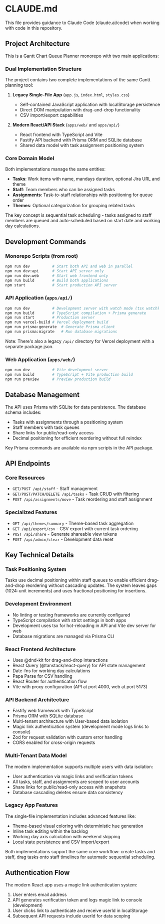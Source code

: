 # CLAUDE.md

This file provides guidance to Claude Code (claude.ai/code) when working with code in this repository.

## Project Architecture

This is a Gantt Chart Queue Planner monorepo with two main applications:

### Dual Implementation Structure

The project contains two complete implementations of the same Gantt planning tool:

1. **Legacy Single-File App** (`app.js`, `index.html`, `styles.css`)
    - Self-contained JavaScript application with localStorage persistence
    - Direct DOM manipulation with drag-and-drop functionality
    - CSV import/export capabilities

2. **Modern React/API Stack** (`apps/web/` and `apps/api/`)
    - React frontend with TypeScript and Vite
    - Fastify API backend with Prisma ORM and SQLite database
    - Shared data model with task assignment positioning system

### Core Domain Model

Both implementations manage the same entities:

- **Tasks**: Work items with name, mandays duration, optional Jira URL and theme
- **Staff**: Team members who can be assigned tasks
- **Assignments**: Task-to-staff relationships with positioning for queue order
- **Themes**: Optional categorization for grouping related tasks

The key concept is sequential task scheduling - tasks assigned to staff members are queued and auto-scheduled based on start date and working day calculations.

## Development Commands

### Monorepo Scripts (from root)

```bash
npm run dev          # Start both API and web in parallel
npm run dev:api      # Start API server only
npm run dev:web      # Start web frontend only
npm run build        # Build both applications
npm start            # Start production API server
```

### API Application (`apps/api/`)

```bash
npm run dev          # Development server with watch mode (tsx watch)
npm run build        # TypeScript compilation + Prisma generate
npm run start        # Production server
npm run vercel-build # Vercel deployment build
npm run prisma:generate  # Generate Prisma client
npm run prisma:migrate   # Run database migrations
```

Note: There's also a legacy `/api/` directory for Vercel deployment with a separate package.json.

### Web Application (`apps/web/`)

```bash
npm run dev          # Vite development server
npm run build        # TypeScript + Vite production build
npm run preview      # Preview production build
```

## Database Management

The API uses Prisma with SQLite for data persistence. The database schema includes:

- Tasks with assignments through a positioning system
- Staff members with task queues
- Share links for public/read-only access
- Decimal positioning for efficient reordering without full reindex

Key Prisma commands are available via npm scripts in the API package.

## API Endpoints

### Core Resources

- `GET/POST /api/staff` - Staff management
- `GET/POST/PATCH/DELETE /api/tasks` - Task CRUD with filtering
- `POST /api/assignments/move` - Task reordering and staff assignment

### Specialized Features

- `GET /api/themes/summary` - Theme-based task aggregation
- `GET /api/export/csv` - CSV export with current task ordering
- `POST /api/share` - Generate shareable view tokens
- `POST /api/admin/clear` - Development data reset

## Key Technical Details

### Task Positioning System

Tasks use decimal positioning within staff queues to enable efficient drag-and-drop reordering without cascading updates. The system leaves gaps (1024-unit increments) and uses fractional positioning for insertions.

### Development Environment

- No linting or testing frameworks are currently configured
- TypeScript compilation with strict settings in both apps
- Development uses tsx for hot-reloading in API and Vite dev server for web
- Database migrations are managed via Prisma CLI

### React Frontend Architecture

- Uses @dnd-kit for drag-and-drop interactions
- React Query (@tanstack/react-query) for API state management
- Date-fns for working day calculations
- Papa Parse for CSV handling
- React Router for authentication flow
- Vite with proxy configuration (API at port 4000, web at port 5173)

### API Backend Architecture

- Fastify web framework with TypeScript
- Prisma ORM with SQLite database
- Multi-tenant architecture with User-based data isolation
- Magic link authentication system (development mode logs links to console)
- Zod for request validation with custom error handling
- CORS enabled for cross-origin requests

### Multi-Tenant Data Model

The modern implementation supports multiple users with data isolation:

- User authentication via magic links and verification tokens
- All tasks, staff, and assignments are scoped to user accounts
- Share links for public/read-only access with snapshots
- Database cascading deletes ensure data consistency

### Legacy App Features

The single-file implementation includes advanced features like:

- Theme-based visual coloring with deterministic hue generation
- Inline task editing within the backlog
- Working day axis calculation with weekend skipping
- Local state persistence and CSV import/export

Both implementations support the same core workflow: create tasks and staff, drag tasks onto staff timelines for automatic sequential scheduling.

## Authentication Flow

The modern React app uses a magic link authentication system:

1. User enters email address
2. API generates verification token and logs magic link to console (development)
3. User clicks link to authenticate and receive userId in localStorage
4. Subsequent API requests include userId for data scoping
